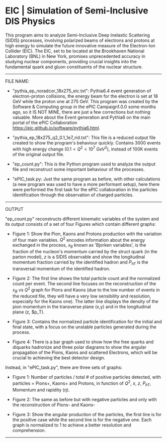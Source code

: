 # EIC | Simulation of Semi-Inclusive DIS Physics


This program aims to analyze Semi-Inclusive Deep Inelastic Scattering (SIDIS) processes, involving polarized beams of electrons and protons at high energy to simulate the future innovative measure of the Electron-Ion Collider (EIC). The EIC, set to be located at the Brookhaven National Laboratory (BNL) in New York, promises unprecedented accuracy in studying nuclear components, providing crucial insights into the fundamental quark and gluon constituents of the nuclear structure.

____________________________________
FILE NAME:
- "pythia_ep_noradcor_18x275_eic.txt":   Pythia6.4 event generation of electron-proton collisions, the energy beam for the electron is set at 18 GeV while the proton one at 275 GeV. This program was created by the Software & Computing group in the ePIC Campaign1.0.0 some months ago, so it IS NOT MINE, there are just a few corrections but nothing valuable. More about the Event generation and Pythia6 on the main portal of the ePIC Collaboration https://eic.github.io/software/pythia6.html.
  
- "pythia_ep_18x275_q2_0.1_1e7_rid.txt":  This file is a reduced output file created to show the program's behaviour quickly. Contains 3000 events with high energy change ($0.1 < Q^2 < 10^7$ $GeV ^2$), instead of 100K events of the original output file.

- "ep_count.py":  This is the Python program used to analyze the output file and reconstruct some important behaviour of the processes.

- "ePIC_task.py:  Just the same program as before, with other calculations (a new program was used to have a more performant setup), here there were performed the first task for the ePIC collaboration in the particles identification through the observation of charged particles.
____________________________________
OUTPUT

"ep_count.py" reconstructs different kinematic variables of the system and its output consists of a set of four Figures which contain different graphs:

- Figure 1: Show the Pion, Kaons and Protons production with the variation of four main variables. $Q^2$ encodes information about the energy exchanged in the process, $x_B$ known as 'Bjorken variables', is the fraction of the nucleon's momentum carried by the struct quark (in the parton model), $z$ is a SIDIS observable and show the longitudinal momentum fraction carried by the identified hadron and $P_{hT}$ is the transversal momentum of the identified hadron.
  
- Figure 2: The first line shows the total particle count and the normalized count per event. The second line focuses on the reconstruction  of the $x_B$ vs $Q^2$ graph for Pions and Kaons (due to the low number of events in the reduced file, they will have a very low sensibility and resolution, especially for the Kaons one). The latter line displays the density of the pion momentum in the transverse plane (x,y) and in the longitudinal plane (z, $p_T).

- Figure 3: Contains the normalized particle identification for the initial and final state, with a focus on the unstable particles generated during the process.

- Figure 4: There is a bar graph used to show how the free quarks and diquarks hadronize and three polar diagrams to show the angular propagation of the Pions, Kaons and scattered Electrons, which will be crucial to achieving the best detector design.


Instead, in "ePIC_task.py", there are three sets of graphs:

- Figure 1: Number of particles / total # of positive particles detected, with particles = Pions+, Kaons+ and Protons, in function of $Q^2$, $x$, $z$, $P_{hT}$, Momentum and rapidity ($\eta$).

- Figure 2: The same as before but with negative particles and only with the reconstruction of Pions- and Kaons-

- Figure 3: Show the angular production of the particles, the first line is for the positive case while the second line is for the negative one. Each graph is normalized to 1 to achieve a better resolution and comprehension.
________________________________________
